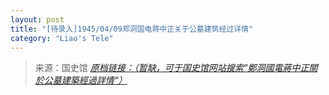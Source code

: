 ```yaml
---
layout: post
title: "[待录入]1945/04/09郑洞国电蒋中正关于公墓建筑经过详情"
category: "Liao's Tele"
---
```



> 来源：国史馆 [*原档链接：（暂缺，可于国史馆网站搜索“鄭洞國電蔣中正關於公墓建築經過詳情“）*]()
